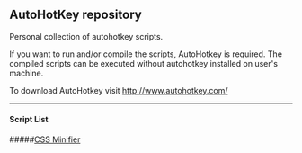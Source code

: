 ## AutoHotKey repository

Personal collection of autohotkey scripts. 

If you want to run and/or compile the scripts, AutoHotkey is required. The compiled scripts can be executed without autohotkey installed on user's machine.

To download AutoHotkey visit http://www.autohotkey.com/
<hr>

#### Script List

#####[CSS Minifier](css-minifier)